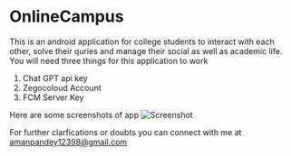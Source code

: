 # OnlineCampus
This is an android application for college students to interact with each other, solve their quries and manage their social as well as academic life.
You will need three things for this application to work 
1. Chat GPT api key
2. Zegocoloud Account
3. FCM Server Key

Here are some screenshots of app
![Screenshot](profile.png)

For further clarfications or doubts you can connect with me at amanpandey12398@gmail.com 
